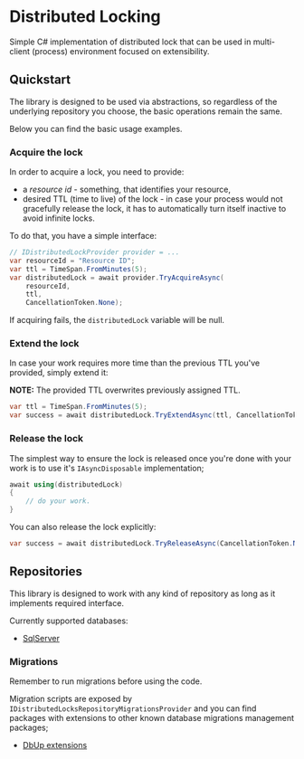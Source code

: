 # Distributed Locking

Simple C# implementation of distributed lock that can be used in multi-client (process) environment focused on extensibility.

## Quickstart

The library is designed to be used via abstractions, so regardless of the underlying repository you choose, the basic operations remain the same.

Below you can find the basic usage examples.

### Acquire the lock

In order to acquire a lock, you need to provide:
- a *resource id* - something, that identifies your resource,
- desired TTL (time to live) of the lock - in case your process would not gracefully release the lock, it has to automatically turn itself inactive to avoid infinite locks.

To do that, you have a simple interface:
```csharp
// IDistributedLockProvider provider = ... 
var resourceId = "Resource ID";
var ttl = TimeSpan.FromMinutes(5);
var distributedLock = await provider.TryAcquireAsync(
    resourceId,
    ttl,
    CancellationToken.None);
```

If acquiring fails, the `distributedLock` variable will be null.

### Extend the lock

In case your work requires more time than the previous TTL you've provided, simply extend it:

**NOTE:** The provided TTL overwrites previously assigned TTL.

```csharp
var ttl = TimeSpan.FromMinutes(5);
var success = await distributedLock.TryExtendAsync(ttl, CancellationToken.None);
```

### Release the lock

The simplest way to ensure the lock is released once you're done with your work is to use it's `IAsyncDisposable` implementation;

```csharp
await using(distributedLock)
{
    // do your work.
}
```

You can also release the lock explicitly:

```csharp
var success = await distributedLock.TryReleaseAsync(CancellationToken.None);
```

## Repositories

This library is designed to work with any kind of repository as long as it implements required interface.

Currently supported databases:

- [SqlServer](./Repositories/SqlServer/README.MD)

### Migrations

Remember to run migrations before using the code.

Migration scripts are exposed by `IDistributedLocksRepositoryMigrationsProvider` and you can find packages with extensions to other known database migrations management packages;

- [DbUp extensions](./Repositories/Migrations/Repositories.Migrations.DbUp)